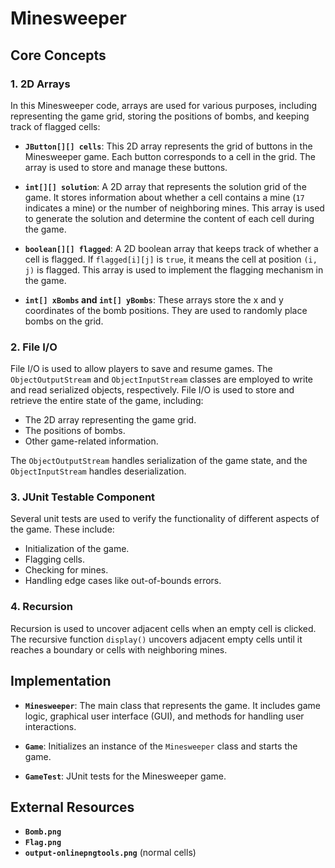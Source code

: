 # Minesweeper

## Core Concepts

### 1. 2D Arrays

In this Minesweeper code, arrays are used for various purposes, including representing the game grid, storing the positions of bombs, and keeping track of flagged cells:

- **`JButton[][] cells`**: This 2D array represents the grid of buttons in the Minesweeper game. Each button corresponds to a cell in the grid. The array is used to store and manage these buttons.
  
- **`int[][] solution`**: A 2D array that represents the solution grid of the game. It stores information about whether a cell contains a mine (`17` indicates a mine) or the number of neighboring mines. This array is used to generate the solution and determine the content of each cell during the game.
  
- **`boolean[][] flagged`**: A 2D boolean array that keeps track of whether a cell is flagged. If `flagged[i][j]` is `true`, it means the cell at position `(i, j)` is flagged. This array is used to implement the flagging mechanism in the game.
  
- **`int[] xBombs` and `int[] yBombs`**: These arrays store the x and y coordinates of the bomb positions. They are used to randomly place bombs on the grid.

### 2. File I/O

File I/O is used to allow players to save and resume games. The `ObjectOutputStream` and `ObjectInputStream` classes are employed to write and read serialized objects, respectively. File I/O is used to store and retrieve the entire state of the game, including:

- The 2D array representing the game grid.
- The positions of bombs.
- Other game-related information.

The `ObjectOutputStream` handles serialization of the game state, and the `ObjectInputStream` handles deserialization.

### 3. JUnit Testable Component

Several unit tests are used to verify the functionality of different aspects of the game. These include:

- Initialization of the game.
- Flagging cells.
- Checking for mines.
- Handling edge cases like out-of-bounds errors.

### 4. Recursion

Recursion is used to uncover adjacent cells when an empty cell is clicked. The recursive function `display()` uncovers adjacent empty cells until it reaches a boundary or cells with neighboring mines.

## Implementation

- **`Minesweeper`**: The main class that represents the game. It includes game logic, graphical user interface (GUI), and methods for handling user interactions.
  
- **`Game`**: Initializes an instance of the `Minesweeper` class and starts the game.
  
- **`GameTest`**: JUnit tests for the Minesweeper game.

## External Resources

- **`Bomb.png`**
- **`Flag.png`**
- **`output-onlinepngtools.png`** (normal cells)
